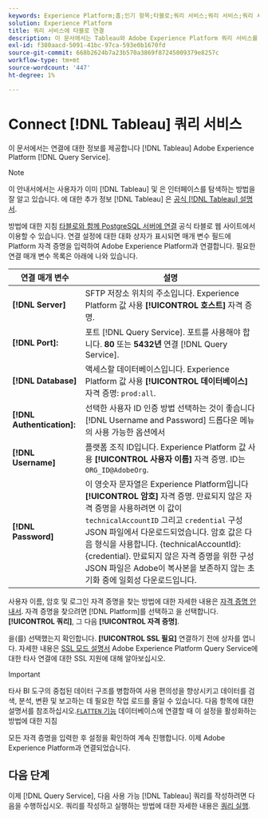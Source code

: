 ```yaml
---
keywords: Experience Platform;홈;인기 항목;타블로;쿼리 서비스;쿼리 서비스;쿼리 서비스에 연결;
solution: Experience Platform
title: 쿼리 서비스에 타블로 연결
description: 이 문서에서는 Tableau와 Adobe Experience Platform 쿼리 서비스를 연결하는 단계를 설명합니다.
exl-id: f380aacd-5091-41bc-97ca-593e0b1670fd
source-git-commit: 668b2624b7a23b570a3869f87245009379e8257c
workflow-type: tm+mt
source-wordcount: '447'
ht-degree: 1%

---
```


# Connect [!DNL Tableau] 쿼리 서비스

이 문서에서는 연결에 대한 정보를 제공합니다 [!DNL Tableau] Adobe Experience Platform [!DNL Query Service].

>[!NOTE]
>
> 이 안내서에서는 사용자가 이미 [!DNL Tableau] 및 은 인터페이스를 탐색하는 방법을 잘 알고 있습니다. 에 대한 추가 정보 [!DNL Tableau] 은 [공식 [!DNL Tableau] 설명서](https://help.tableau.com/current/pro/desktop/en-us/default.htm).

방법에 대한 지침 [타블로와 함께 PostgreSQL 서버에 연결](https://help.tableau.com/current/pro/desktop/en-us/examples_postgresql.htm) 공식 타블로 웹 사이트에서 이용할 수 있습니다. 연결 설정에 대한 대화 상자가 표시되면 매개 변수 필드에 Platform 자격 증명을 입력하여 Adobe Experience Platform과 연결합니다. 필요한 연결 매개 변수 목록은 아래에 나와 있습니다.

| 연결 매개 변수 | 설명 |
|---|---|
| **[!DNL Server]** | SFTP 저장소 위치의 주소입니다. Experience Platform 값 사용 **[!UICONTROL 호스트]** 자격 증명. |
| **[!DNL Port]:** | 포트 [!DNL Query Service]. 포트를 사용해야 합니다. **80** 또는 **5432년** 연결 [!DNL Query Service]. |
| **[!DNL Database]** | 액세스할 데이터베이스입니다. Experience Platform 값 사용 **[!UICONTROL 데이터베이스]** 자격 증명: `prod:all`. |
| **[!DNL Authentication]:** | 선택한 사용자 ID 인증 방법 선택하는 것이 좋습니다 [!DNL Username and Password] 드롭다운 메뉴의 사용 가능한 옵션에서 |
| **[!DNL Username]** | 플랫폼 조직 ID입니다. Experience Platform 값 사용 **[!UICONTROL 사용자 이름]** 자격 증명. ID는 `ORG_ID@AdobeOrg`. |
| **[!DNL Password]** | 이 영숫자 문자열은 Experience Platform입니다 **[!UICONTROL 암호]** 자격 증명. 만료되지 않은 자격 증명을 사용하려면 이 값이 `technicalAccountID` 그리고 `credential` 구성 JSON 파일에서 다운로드되었습니다. 암호 값은 다음 형식을 사용합니다. {technicalAccountId}:{credential}. 만료되지 않은 자격 증명을 위한 구성 JSON 파일은 Adobe이 복사본을 보존하지 않는 초기화 중에 일회성 다운로드입니다. |

사용자 이름, 암호 및 로그인 자격 증명을 찾는 방법에 대한 자세한 내용은 [자격 증명 안내서](../ui/credentials.md). 자격 증명을 찾으려면 [!DNL Platform]를 선택하고 을 선택합니다. **[!UICONTROL 쿼리]**, 그 다음 **[!UICONTROL 자격 증명]**.

을(를) 선택했는지 확인합니다. **[!UICONTROL SSL 필요]** 연결하기 전에 상자를 엽니다. 자세한 내용은 [SSL 모드 설명서](./ssl-modes.md) Adobe Experience Platform Query Service에 대한 타사 연결에 대한 SSL 지원에 대해 알아보십시오.

>[!IMPORTANT]
>
>타사 BI 도구의 중첩된 데이터 구조를 병합하여 사용 편의성을 향상시키고 데이터를 검색, 분석, 변환 및 보고하는 데 필요한 작업 로드를 줄일 수 있습니다. 다음 항목에 대한 설명서를 참조하십시오.[`FLATTEN` 기능](../essential-concepts/flatten-nested-data.md) 데이터베이스에 연결할 때 이 설정을 활성화하는 방법에 대한 지침

모든 자격 증명을 입력한 후 설정을 확인하여 계속 진행합니다. 이제 Adobe Experience Platform과 연결되었습니다.

## 다음 단계

이제 [!DNL Query Service], 다음 사용 가능 [!DNL Tableau] 쿼리를 작성하려면 다음을 수행하십시오. 쿼리를 작성하고 실행하는 방법에 대한 자세한 내용은 [쿼리 실행](../best-practices/writing-queries.md).
